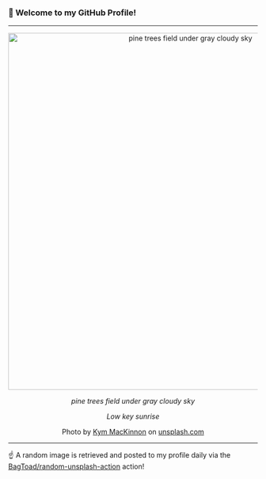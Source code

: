 ### 👋 Welcome to my GitHub Profile!

----

<div align="center">
  <img width="720" src="https://images.unsplash.com/photo-1525452791656-eb08f30c1311?crop=entropy&cs=tinysrgb&fit=max&fm=jpg&ixid=M3w1NTI0OTR8MHwxfHJhbmRvbXx8fHx8fHx8fDE3MDUzODUzNzB8&ixlib=rb-4.0.3&q=80&w=1080" alt="pine trees field under gray cloudy sky">
  
  <em>pine trees field under gray cloudy sky</em>
  
  <em>Low key sunrise</em>
  
  Photo by [Kym MacKinnon](https://bio.link/kym) on [unsplash.com](https://unsplash.com/)
</div>

----

☝️ A random image is retrieved and posted to my profile daily via the [BagToad/random-unsplash-action](https://github.com/BagToad/random-unsplash-action) action!
